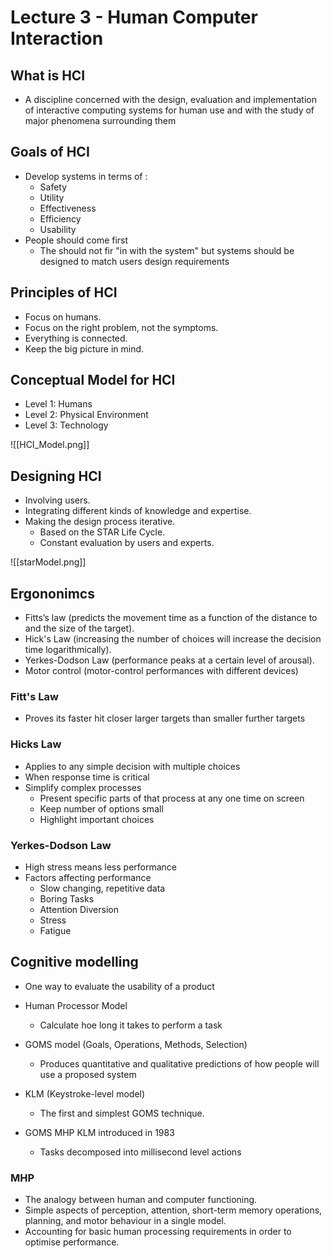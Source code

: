 # Lecture 3 - Human Computer Interaction

## What is HCI 
- A discipline concerned with the design, evaluation and implementation of interactive computing systems for human use and with the study of major phenomena surrounding them

## Goals of HCI
- Develop systems in terms of :
	- Safety
	- Utility
	- Effectiveness
	- Efficiency
	- Usability
- People should come first
	- The should not fir "in with the system" but systems should be designed to match users design requirements

## Principles of HCI
- Focus on humans.
- Focus on the right problem, not the symptoms.
- Everything is connected.
- Keep the big picture in mind.

## Conceptual Model for HCI
- Level 1: Humans
- Level 2: Physical Environment
- Level 3: Technology

![[HCI_Model.png]]

## Designing HCI
- Involving users.
- Integrating different kinds of knowledge and expertise.
- Making the design process iterative.
	- Based on the STAR Life Cycle.
	- Constant evaluation by users and experts.

![[starModel.png]]

## Ergononimcs
- Fitts’s law (predicts the movement time as a function of the distance to and the size of the target).
- Hick's Law (increasing the number of choices will increase the decision time logarithmically).
- Yerkes-Dodson Law (performance peaks at a certain level of arousal).
- Motor control (motor-control performances with different devices)

### Fitt's Law
- Proves its faster hit closer larger targets than smaller further targets
### Hicks Law
- Applies to any simple decision with multiple choices
- When response time is critical
- Simplify complex processes
	- Present specific parts of that process at any one time on screen
	- Keep number of options small
	- Highlight important choices

### Yerkes-Dodson Law
- High stress means less performance
- Factors affecting performance
	- Slow changing, repetitive data
	- Boring Tasks
	- Attention Diversion
	- Stress
	- Fatigue
## Cognitive modelling
- One way to evaluate the usability of a product
- Human Processor Model
	- Calculate hoe long it takes to perform a task
- GOMS model (Goals, Operations, Methods, Selection)
	- Produces quantitative and qualitative predictions of how people will use a proposed system
- KLM (Keystroke-level model)
	- The first and simplest GOMS technique.

- GOMS MHP KLM introduced in 1983
	- Tasks decomposed into millisecond level actions

### MHP
- The analogy between human and computer functioning.
- Simple aspects of perception, attention, short-term memory operations, planning, and motor behaviour in a single model.
- Accounting for basic human processing requirements in order to optimise performance.

